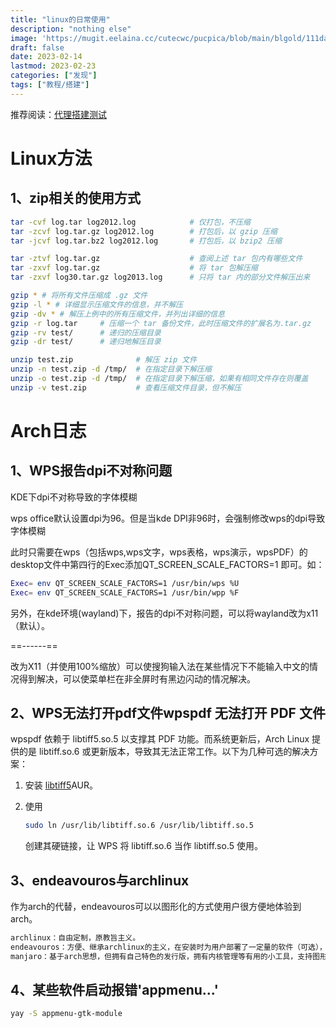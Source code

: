 ```yaml
---
title: "linux的日常使用"
description: "nothing else"
image: 'https://mugit.eelaina.cc/cutecwc/pucpica/blob/main/blgold/111da.png?raw=true'
draft: false
date: 2023-02-14
lastmod: 2023-02-23
categories: ["发现"]
tags: ["教程/搭建"]
---
```



推荐阅读：[代理搭建测试](https://github.com/cutecwc/Elaina/blob/main/content/posts/y23m2/V2Ray%3F.md)

# Linux方法

## 1、zip相关的使用方式


```bash
tar -cvf log.tar log2012.log            # 仅打包，不压缩
tar -zcvf log.tar.gz log2012.log        # 打包后，以 gzip 压缩
tar -jcvf log.tar.bz2 log2012.log       # 打包后，以 bzip2 压缩

tar -ztvf log.tar.gz                    # 查阅上述 tar 包内有哪些文件
tar -zxvf log.tar.gz                    # 将 tar 包解压缩
tar -zxvf log30.tar.gz log2013.log      # 只将 tar 内的部分文件解压出来
```

```bash
gzip * # 将所有文件压缩成 .gz 文件
gzip -l * # 详细显示压缩文件的信息，并不解压
gzip -dv * # 解压上例中的所有压缩文件，并列出详细的信息
gzip -r log.tar     # 压缩一个 tar 备份文件，此时压缩文件的扩展名为.tar.gz
gzip -rv test/      # 递归的压缩目录
gzip -dr test/      # 递归地解压目录
```

```bash
unzip test.zip              # 解压 zip 文件
unzip -n test.zip -d /tmp/  # 在指定目录下解压缩
unzip -o test.zip -d /tmp/  # 在指定目录下解压缩，如果有相同文件存在则覆盖
unzip -v test.zip           # 查看压缩文件目录，但不解压
```

# Arch日志

## 1、WPS报告dpi不对称问题

KDE下dpi不对称导致的字体模糊

wps office默认设置dpi为96。但是当kde DPI非96时，会强制修改wps的dpi导致字体模糊

此时只需要在wps（包括wps,wps文字，wps表格，wps演示，wpsPDF）的desktop文件中第四行的Exec添加QT_SCREEN_SCALE_FACTORS=1 即可。如：

```bash
Exec= env QT_SCREEN_SCALE_FACTORS=1 /usr/bin/wps %U
Exec= env QT_SCREEN_SCALE_FACTORS=1 /usr/bin/wpp %F
```

另外，在kde环境(wayland)下，报告的dpi不对称问题，可以将wayland改为x11（默认）。

==------==

改为X11（并使用100%缩放）可以使搜狗输入法在某些情况下不能输入中文的情况得到解决，可以使菜单栏在非全屏时有黑边闪动的情况解决。

## 2、WPS无法打开pdf文件wpspdf 无法打开 PDF 文件

wpspdf 依赖于 libtiff5.so.5 以支撑其 PDF 功能。而系统更新后，Arch Linux 提供的是 libtiff.so.6 或更新版本，导致其无法正常工作。以下为几种可选的解决方案：

1. 安装 [libtiff5](https://aur.archlinux.org/packages/libtiff5/)AUR。
2. 使用 

   ```bash
   sudo ln /usr/lib/libtiff.so.6 /usr/lib/libtiff.so.5
   ```

    创建其硬链接，让 WPS 将 libtiff.so.6 当作 libtiff.so.5 使用。

## 3、endeavouros与archlinux

作为arch的代替，endeavouros可以以图形化的方式使用户很方便地体验到arch。

```markdown
archlinux：自由定制，原教旨主义。
endeavouros：方便、继承archlinux的主义，在安装时为用户部署了一定量的软件（可选），支持图形化安装
manjaro：基于arch思想，但拥有自己特色的发行版，拥有内核管理等有用的小工具，支持图形化安装
```

## 4、某些软件启动报错'appmenu...'

```bash
yay -S appmenu-gtk-module
```

